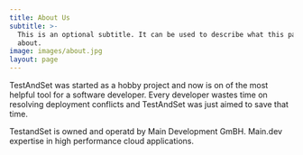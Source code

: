 ```yaml
---
title: About Us
subtitle: >-
  This is an optional subtitle. It can be used to describe what this page is
  about.
image: images/about.jpg
layout: page
---
```


TestAndSet was started as a hobby project and now is on of the most helpful tool for a software developer. Every developer wastes time on resolving deployment conflicts and TestAndSet was just aimed to save that time. 

TestandSet is owned and operatd by Main Development GmBH. Main.dev expertise in high performance cloud applications. 
